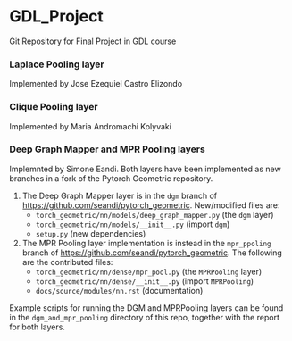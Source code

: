# GDL_Project
Git Repository for Final Project in GDL course

### Laplace Pooling layer
Implemented by Jose Ezequiel Castro Elizondo

### Clique Pooling layer
Implemented by Maria Andromachi Kolyvaki

### Deep Graph Mapper and MPR Pooling layers
Implemnted by Simone Eandi. Both layers have been implemented as new branches in a fork of the Pytorch Geometric repository.
1. The Deep Graph Mapper layer is in the `dgm` branch of https://github.com/seandi/pytorch_geometric. New/modified files are:
    - `torch_geometric/nn/models/deep_graph_mapper.py` (the `dgm` layer)
    - `torch_geometric/nn/models/__init__.py` (import `dgm`)
    - `setup.py` (new dependencies)
2. The MPR Pooling layer implementation is instead in the `mpr_ppoling` branch of https://github.com/seandi/pytorch_geometric.
   The following are the contributed files:
   - `torch_geometric/nn/dense/mpr_pool.py` (the `MPRPooling` layer)
   - `torch_geometric/nn/dense/__init__.py` (import `MPRPooling`)
   - `docs/source/modules/nn.rst` (documentation)

Example scripts for running the DGM and MPRPooling layers can be found in the `dgm_and_mpr_pooling` directory of this repo, together with the report for both layers.
